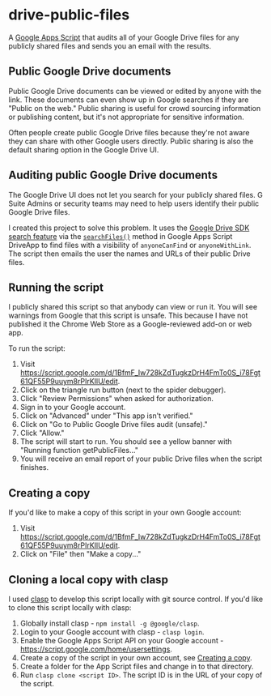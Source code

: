 # drive-public-files

A [Google Apps Script](https://developers.google.com/apps-script/) that audits all of your Google Drive files for any publicly shared files and sends you an email with the results.

## Public Google Drive documents

Public Google Drive documents can be viewed or edited by anyone with the link. These documents can even show up in Google searches if they are "Public on the web." Public sharing is useful for crowd sourcing information or publishing content, but it's not appropriate for sensitive information. 

Often people create public Google Drive files because they're not aware they can share with other Google users directly. Public sharing is also the default sharing option in the Google Drive UI.

## Auditing public Google Drive documents

The Google Drive UI does not let you search for your publicly shared files. G Suite Admins or security teams may need to help users identify their public Google Drive files.

I created this project to solve this problem. It uses the [Google Drive SDK search feature](https://developers.google.com/drive/v3/web/search-parameters) via the [`searchFiles()`](https://developers.google.com/apps-script/reference/drive/drive-app#searchfilesparams) method in Google Apps Script DriveApp to find files with a visibility of `anyoneCanFind` or `anyoneWithLink`. The script then emails the user the names and URLs of their public Drive files.

## Running the script

I publicly shared this script so that anybody can view or run it. You will see warnings from Google that this script is unsafe. This because I have not published it the Chrome Web Store as a Google-reviewed add-on or web app.

To run the script:

1. Visit https://script.google.com/d/1BfmF_Iw728kZdTugkzDrH4FmTo0S_i78Fgt61QF55P9uuym8rPIrKIlU/edit.
1. Click on the triangle run button (next to the spider debugger).
1. Click "Review Permissions" when asked for authorization.
1. Sign in to your Google account.
1. Click on "Advanced" under "This app isn't verified."
1. Click on "Go to Public Google Drive files audit (unsafe)."
1. Click "Allow."
1. The script will start to run. You should see a yellow banner with "Running function getPublicFiles..."
1. You will receive an email report of your public Drive files when the script finishes.

## Creating a copy

If you'd like to make a copy of this script in your own Google account:

1. Visit https://script.google.com/d/1BfmF_Iw728kZdTugkzDrH4FmTo0S_i78Fgt61QF55P9uuym8rPIrKIlU/edit.
2. Click on "File" then "Make a copy..."

## Cloning a local copy with clasp

I used [clasp](https://github.com/google/clasp) to develop this script locally with git source control. If you'd like to clone this script locally with clasp:

1. Globally install clasp - `npm install -g @google/clasp`.
1. Login to your Google account with clasp - `clasp login`.
1. Enable the Google Apps Script API on your Google account - https://script.google.com/home/usersettings.
1. Create a copy of the script in your own account, see [Creating a copy](https://github.com/alulsh/drive-public-files#creating-a-copy).
1. Create a folder for the App Script files and change in to that directory.
1. Run `clasp clone <script ID>`. The script ID is in the URL of your copy of the script.